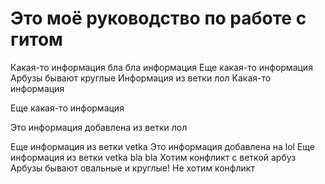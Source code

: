 # Это моё руководство по работе с гитом
Какая-то информация бла бла
информация
Еще какая-то информация Арбузы бывают круглые
Информация из ветки лол
Какая-то информация

Еще какая-то информация

Это информация добавлена из ветки лол

Еще информация из ветки vetka
Это информация добавлена на lol
Еще информация из ветки vetka bla bla
Хотим конфликт с веткой арбуз
Арбузы бывают овальные и круглые!
Не хотим конфликт
